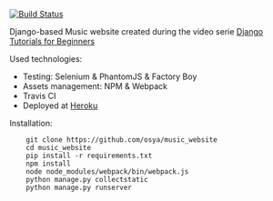 [![Build Status](https://travis-ci.org/osya/music_website.svg)](https://travis-ci.org/osya/music_website)

Django-based Music website created during the video serie [Django Tutorials for Beginners](https://www.youtube.com/playlist?list=PL6gx4Cwl9DGBlmzzFcLgDhKTTfNLfX1IK)
 
Used technologies:
- Testing: Selenium & PhantomJS & Factory Boy
- Assets management: NPM & Webpack
- Travis CI
- Deployed at [Heroku](https://django-music-website.herokuapp.com)

Installation:
```
    git clone https://github.com/osya/music_website
    cd music_website
    pip install -r requirements.txt
    npm install
    node node_modules/webpack/bin/webpack.js
    python manage.py collectstatic
    python manage.py runserver
```
